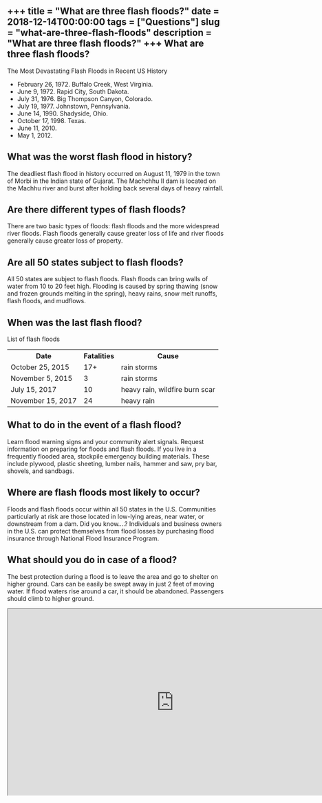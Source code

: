 +++
title = "What are three flash floods?"
date = 2018-12-14T00:00:00
tags = ["Questions"]
slug = "what-are-three-flash-floods"
description = "What are three flash floods?"
+++
What are three flash floods?
----------------------------

The Most Devastating Flash Floods in Recent US History

- February 26, 1972. Buffalo Creek, West Virginia.
- June 9, 1972. Rapid City, South Dakota.
- July 31, 1976. Big Thompson Canyon, Colorado.
- July 19, 1977. Johnstown, Pennsylvania.
- June 14, 1990. Shadyside, Ohio.
- October 17, 1998. Texas.
- June 11, 2010.
- May 1, 2012.

What was the worst flash flood in history?
------------------------------------------

The deadliest flash flood in history occurred on August 11, 1979 in the town of Morbi in the Indian state of Gujarat. The Machchhu II dam is located on the Machhu river and burst after holding back several days of heavy rainfall.

Are there different types of flash floods?
------------------------------------------

There are two basic types of floods: flash floods and the more widespread river floods. Flash floods generally cause greater loss of life and river floods generally cause greater loss of property.

Are all 50 states subject to flash floods?
------------------------------------------

All 50 states are subject to flash floods. Flash floods can bring walls of water from 10 to 20 feet high. Flooding is caused by spring thawing (snow and frozen grounds melting in the spring), heavy rains, snow melt runoffs, flash floods, and mudflows.

When was the last flash flood?
------------------------------

List of flash floods

<table><tr><th>Date</th><th>Fatalities</th><th>Cause</th></tr><tr><td>October 25, 2015</td><td>17+</td><td>rain storms</td></tr><tr><td>November 5, 2015</td><td>3</td><td>rain storms</td></tr><tr><td>July 15, 2017</td><td>10</td><td>heavy rain, wildfire burn scar</td></tr><tr><td>November 15, 2017</td><td>24</td><td>heavy rain</td></tr></table>

What to do in the event of a flash flood?
-----------------------------------------

Learn flood warning signs and your community alert signals. Request information on preparing for floods and flash floods. If you live in a frequently flooded area, stockpile emergency building materials. These include plywood, plastic sheeting, lumber nails, hammer and saw, pry bar, shovels, and sandbags.

Where are flash floods most likely to occur?
--------------------------------------------

Floods and flash floods occur within all 50 states in the U.S. Communities particularly at risk are those located in low-lying areas, near water, or downstream from a dam. Did you know….? Individuals and business owners in the U.S. can protect themselves from flood losses by purchasing flood insurance through National Flood Insurance Program.

What should you do in case of a flood?
--------------------------------------

The best protection during a flood is to leave the area and go to shelter on higher ground. Cars can be easily be swept away in just 2 feet of moving water. If flood waters rise around a car, it should be abandoned. Passengers should climb to higher ground.

<iframe allow="accelerometer; autoplay; clipboard-write; encrypted-media; gyroscope; picture-in-picture" allowfullscreen="" class="__youtube_prefs__  epyt-is-override  no-lazyload" data-no-lazy="1" data-origheight="433" data-origwidth="770" data-skipgform_ajax_framebjll="" height="433" id="_ytid_65059" loading="lazy" src="https://www.youtube.com/embed/PvJuocemHS4?enablejsapi=1&autoplay=0&cc_load_policy=0&cc_lang_pref=&iv_load_policy=1&loop=0&modestbranding=0&rel=1&fs=1&playsinline=0&autohide=2&theme=dark&color=red&controls=1&" title="YouTube player" width="770"></iframe>